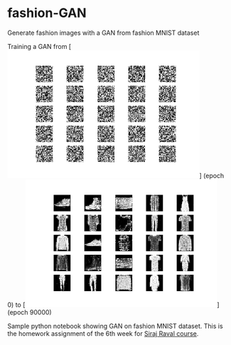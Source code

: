 # fashion-GAN
Generate fashion images with a GAN from fashion MNIST dataset

Training a GAN from [![0](images/0.png)] (epoch 0) to [![90000](images/90000.png)] (epoch 90000)

Sample python notebook showing GAN on fashion MNIST dataset. This is the homework assignment of the 6th week for [Siraj Raval course](https://www.machinelearningcourse.io/courses/make-money).
